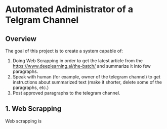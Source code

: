# Automated Administrator of a Telgram Channel

## Overview
The goal of this project is to create a system capable of:
1. Doing Web Scrapping in order to get the latest article from the https://www.deeplearning.ai/the-batch/ and summarize it into few paragraphs.
2. Speak with human (for example, owner of the telegram channel) to get instructions about summarized text (make it shorter, delete some of the paragraphs, etc.)
3. Post approved paragraphs to the telegram channel.

## 1. Web Scrapping
Web scrapping is 
